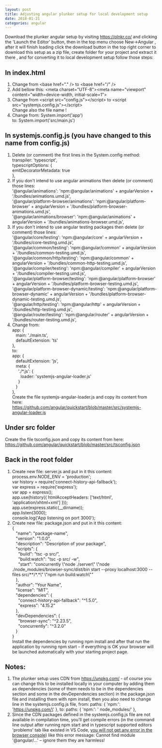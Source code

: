 ```yaml
---
layout: post
title: Adjusting angular plunker setup for local development setup
date: 2018-01-21
categories: angular
---
```


Download the plunker angular setup by visiting https://plnkr.co/ and clicking the 'Launch the Editor' button, then in the top menu choose New->Angular , after it will finish loading click the download button in the top right corner to download this setup as a zip file, create folder for your project and extract it there , and for converting it to local development setup follow those steps:

## In index.html
1.	Change from &lt;base href=\".\" /&gt; to &lt;base href=\"/\" /&gt;
2.	Add bellow this: &lt;meta charset=\"UTF-8\"&gt;&lt;meta name=\"viewport\" content=\"width=device-width, initial-scale=1\"&gt;
3.	Change from &lt;script src=\"config.js\"&gt;&lt;/script&gt; to &lt;script src=\"systemjs.config.js\"&gt;&lt;/script&gt;<br>Change also the file name !
4.	Change from: System.import(\'app\')<br>to: System.import(\'src/main.js\')

## In systemjs.config.js (you have changed to this name from config.js)
1.	Delete (or comment) the first lines in the System.config method:<br>transpiler: \'typescript\',<br>typescriptOptions: {<br>   emitDecoratorMetadata: true<br>},
2.	If you don\'t intend to use angular animations then delete (or comment) those lines:<br>\'@angular/animations\': \'npm:@angular/animations\' + angularVersion + \'/bundles/animations.umd.js\',<br>\'@angular/platform-browser/animations\': \'npm:@angular/platform-browser\' + angularVersion + \'/bundles/platform-browser-animations.umd.js\',<br>    \'@angular/animations/browser\': \'npm:@angular/animations\' + angularVersion + \'/bundles/animations-browser.umd.js\',
3.	If you don\'t intend to use angular testing packages then delete (or comment) those lines:<br>\'@angular/core/testing\': \'npm:@angular/core\' + angularVersion + \'/bundles/core-testing.umd.js\',<br>\'@angular/common/testing\': \'npm:@angular/common\' + angularVersion + \'/bundles/common-testing.umd.js\',<br>\'@angular/common/http/testing\': \'npm:@angular/common\' + angularVersion + \'/bundles/common-http-testing.umd.js\',<br>\'@angular/compiler/testing\': \'npm:@angular/compiler\' + angularVersion + \'/bundles/compiler-testing.umd.js\',<br>\'@angular/platform-browser/testing\': \'npm:@angular/platform-browser\' + angularVersion + \'/bundles/platform-browser-testing.umd.js\',<br>\'@angular/platform-browser-dynamic/testing\': \'npm:@angular/platform-browser-dynamic\' + angularVersion + \'/bundles/platform-browser-dynamic-testing.umd.js\',<br>    \'@angular/http/testing\': \'npm:@angular/http\' + angularVersion + \'/bundles/http-testing.umd.js\',<br>\'@angular/router/testing\': \'npm:@angular/router\' + angularVersion + \'/bundles/router-testing.umd.js\',
4.	Change from:<br>app: {<br> &nbsp;&nbsp;     main: \'./main.ts\',<br>  &nbsp;&nbsp;    defaultExtension: \'ts\'<br>},<br>to:<br>app: {<br>  &nbsp;&nbsp;    defaultExtension: \'js\',<br>  &nbsp;&nbsp;   meta: {<br>  &nbsp;&nbsp;&nbsp;&nbsp;      \'./*.js\': {<br>   &nbsp;&nbsp;&nbsp;&nbsp;&nbsp;&nbsp;       loader: \'systemjs-angular-loader.js\'<br>  &nbsp;&nbsp;&nbsp;&nbsp;      }<br>  &nbsp;&nbsp;    }<br>},<br>Create the file systemjs-angular-loader.js and copy its content from here:<br><https://github.com/angular/quickstart/blob/master/src/systemjs-angular-loader.js>

## Under src folder
Create the file tsconfig.json and copy its content from here:<br>
<https://github.com/angular/quickstart/blob/master/src/tsconfig.json>

## Back in the root folder
1.	Create new file: server.js and put in it this content:<br>process.env.NODE_ENV = \'production\';<br>var history = require(\'connect-history-api-fallback\');<br>var express = require(\'express\');<br>var app = express();<br>app.use(history({ htmlAcceptHeaders: [\'text/html\', \'application/xhtml+xml\'] }));<br>app.use(express.static(__dirname)); <br>app.listen(3000);<br>console.log(\'App listening on port 3000\');
2.	Create new file: package.json and put in it this content:<br>{<br>  &nbsp;&nbsp;  \"name\": \"package-name\",<br>  &nbsp;&nbsp;  \"version\": \"1.0.0\",<br>  &nbsp;&nbsp;  \"description\": \"Description of your package\",<br>  &nbsp;&nbsp;  \"scripts\": {<br>   &nbsp;&nbsp;&nbsp;&nbsp;    \"build\": \"tsc -p src/\",<br>   &nbsp;&nbsp;&nbsp;&nbsp;    \"build:watch\": \"tsc -p src/ -w\",<br>   &nbsp;&nbsp;&nbsp;&nbsp;    \"start\": \"concurrently \\\"node ./server\\\" \\\"node ./node_modules/browser-sync/dist/bin start \-\-proxy localhost:3000 \-\-files src/\*\*/\*\.\*\\\" \\\"npm run build:watch\\\"\"<br> &nbsp;&nbsp;   },<br>  &nbsp;&nbsp;  \"author\": \"Your Name\",<br>  &nbsp;&nbsp;  \"license\": \"MIT\",<br>  &nbsp;&nbsp;  \"dependencies\": {<br>     &nbsp;&nbsp;&nbsp;&nbsp;    \"connect-history-api-fallback\": \"^1.5.0\",<br>   &nbsp;&nbsp;&nbsp;&nbsp;      \"express\": \"4.15.2\"<br>  &nbsp;&nbsp;  },<br>  &nbsp;&nbsp;  \"devDependencies\": {<br>   &nbsp;&nbsp;&nbsp;&nbsp;     \"browser-sync\": \"^2.23.5\",<br>   &nbsp;&nbsp;&nbsp;&nbsp;     \"concurrently\": \"^3.2.0\"<br>  &nbsp;&nbsp;  }<br>}<br>Install the dependencies by running npm install and after that run the application by running npm start – if everything is OK your browser will be launched automatically with your starting project page.<br>

## Notes:
1.	The plunker setup uses CDN from <https://unpkg.com/> - of course you can change this to be installed locally  in your computer by adding them as dependencies (some of them needs to be in the dependencies section and some in the devDependencies section) in the package.json file and installing them with npm install, then you also need to change line in the systemjs.config.js file, from: paths: { \'npm:\': \'https://unpkg.com/\' }, to: paths: { \'npm:\': \' node_modules/\' },
2.	Since the CDN packages defined in the systemjs.config.js file are not available in compilation time, you\'ll get compile errors (in the command line output after running npm start and in typescript supported editors \'problems\' tab like existed in VS Code, <u>you will not get any error in the browser console</u>) like this error message: Cannot find module \'@angular/…\' – ignore them they are harmless!
